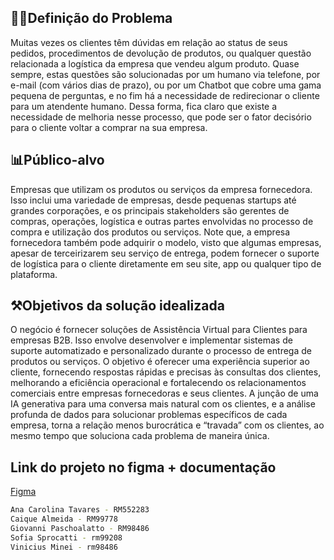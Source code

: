 ## 👨‍🏫Definição do Problema

Muitas vezes os clientes têm dúvidas em relação ao status de seus pedidos,
procedimentos de devolução de produtos, ou qualquer questão relacionada a
logística da empresa que vendeu algum produto. Quase sempre, estas
questões são solucionadas por um humano via telefone, por e-mail (com vários
dias de prazo), ou por um Chatbot que cobre uma gama pequena de
perguntas, e no fim há a necessidade de redirecionar o cliente para um
atendente humano. Dessa forma, fica claro que existe a necessidade de
melhoria nesse processo, que pode ser o fator decisório para o cliente voltar a
comprar na sua empresa.

## 📊Público-alvo

Empresas que utilizam os produtos ou serviços da empresa fornecedora. Isso
inclui uma variedade de empresas, desde pequenas startups até grandes
corporações, e os principais stakeholders são gerentes de compras,
operações, logística e outras partes envolvidas no processo de compra e
utilização dos produtos ou serviços.
Note que, a empresa fornecedora também pode adquirir o modelo, visto que
algumas empresas, apesar de terceirizarem seu serviço de entrega, podem
fornecer o suporte de logística para o cliente diretamente em seu site, app ou
qualquer tipo de plataforma.

## ⚒️Objetivos da solução idealizada

O negócio é fornecer soluções de Assistência Virtual para Clientes para
empresas B2B. Isso envolve desenvolver e implementar sistemas de suporte
automatizado e personalizado durante o processo de entrega de produtos ou
serviços. O objetivo é oferecer uma experiência superior ao cliente, fornecendo
respostas rápidas e precisas às consultas dos clientes, melhorando a eficiência
operacional e fortalecendo os relacionamentos comerciais entre empresas
fornecedoras e seus clientes.
A junção de uma IA generativa para uma conversa mais natural com os
clientes, e a análise profunda de dados para solucionar problemas específicos
de cada empresa, torna a relação menos burocrática e “travada” com os
clientes, ao mesmo tempo que soluciona cada problema de maneira única.

## Link do projeto no figma + documentação
[Figma](https://www.figma.com/file/VKl7qNEbFJVMdPRDLa2id6/Plusoft?type=design&node-id=1%3A1652&mode=design&t=uADBKnRz0dEHIskk-1)


```bash
Ana Carolina Tavares - RM552283
Caique Almeida - RM99778
Giovanni Paschoalatto - RM98486
Sofia Sprocatti - rm99208
Vinicius Minei - rm98486
```